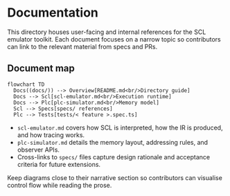 # Documentation

This directory houses user-facing and internal references for the SCL emulator toolkit. Each document focuses on a narrow topic so contributors can link to the relevant material from specs and PRs.

## Document map

```mermaid
flowchart TD
  Docs((docs/)) --> Overview[README.md<br/>Directory guide]
  Docs --> Scl[scl-emulator.md<br/>Execution runtime]
  Docs --> Plc[plc-simulator.md<br/>Memory model]
  Scl --> Specs[specs/ references]
  Plc --> Tests[tests/< feature >.spec.ts]
```

- `scl-emulator.md` covers how SCL is interpreted, how the IR is produced, and how tracing works.
- `plc-simulator.md` details the memory layout, addressing rules, and observer APIs.
- Cross-links to `specs/` files capture design rationale and acceptance criteria for future extensions.

Keep diagrams close to their narrative section so contributors can visualise control flow while reading the prose.
